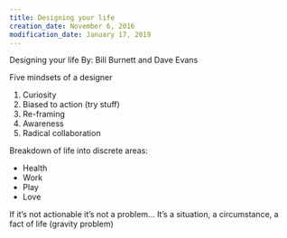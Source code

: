 ```yaml
---
title: Designing your life
creation_date: November 6, 2016
modification_date: January 17, 2019
---
```



Designing your life
By: Bill Burnett and Dave Evans

Five mindsets of a designer
1. Curiosity
2. Biased to action (try stuff)
3. Re-framing
4. Awareness
5. Radical collaboration

Breakdown of life into discrete areas:

- Health 
- Work 
- Play
- Love

If it’s not actionable it’s not a problem… It’s a situation, a circumstance, a fact of life (gravity problem)

